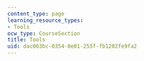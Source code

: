 ```yaml
---
content_type: page
learning_resource_types:
- Tools
ocw_type: CourseSection
title: Tools
uid: dac063bc-0354-8e01-255f-fb1202fe9fa2
---
```

